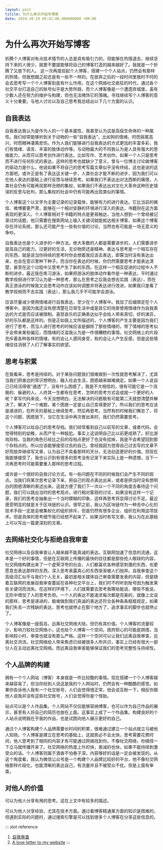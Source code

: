 ```yaml
---
layout: post
titile: 为什么再次开始写博客
date: 2019-10-29 09:42:00.000000000 +09:00
---
```


# 为什么再次开始写博客
折腾个人博客对有点技术情节的人总是具有吸引力的，但能够在热情退去，继续坚持下来的人很少，就更不要提能够将自己的博客打造的越来越好了。我就是一个折腾了又放下的人。
这一次再度拾起个人博客，搭建一个个人站点，仍然会有那样的热情，但我想跟之前还是有一些不一样的。在放弃之后的一段时间里我时不时的会去思考写一个个人博客到底有什么作用，在这个网络社交疯狂的时代，通过各个社交平台打造自己的账号似乎是大势所趋，而个人博客像是一个遭遗弃城堡，虽有少数人还在努力的维护与构建，但也无法掩饰它的落魄。寻找继续写个人博客的意义十分重要。与他人讨论以及自己思考我总结出以下几个方面的认识。

## 自我表达

自我表达我认为是作为人的一个基本属性，我甚至认为这是高级生命体的一种属性。我们经常能够听到关于动物的一些“自我表达”，比如狗的情绪，时而摇尾高兴，时而眼神凄离悲伤。作为人我们能够进行自我表达的方式更加的丰富多彩，我们有情绪、语言、丰富的肢体动作等。与动物最大的不同我认为是人具有强大的思维能力，从而可以思考创作进行表达，比如写作、艺术创作。如果一个人只是思考而不进行任何形式的表达，这样的思考也就缺少了意义，曾与一位博主讨论做博客的驱动力是什么，他说如果不将自己的思考写篇文章似乎没有终结，这也是说的这方面吧。或许正是有了表达这关键一步，人类社会才能不断的进步，因为我们可以在他人表达的基础上进行反馈与继续思考。如果我们不表达出对法西斯的痛恨，人类社会仍有可能再现那样丑陋的集权，如果我们不表达出对文化大革命这种历史错误的反思与批判，那么集权的社会中仍有可能再出现类似的事情。  

个人博客这个以文字为主要记录的记录载体，能够有力的进行表达。它比当前的微信、微博要更严肃，能够在一个相对安静的环境进行深入的表达，书籍则在这方面表现的更深入。个人博客相对于书籍的特点是更易触达，当他人想到一个曾经被记录过的话题，他只需要在搜索网站上输入关键词就能抵达相关博客，如果这个博客存在评论系统，那么还可能产生一些有价值的讨论，当然也有可能是一场无意义的争吵。  

自我表达也是个人进步的一种方法。绝大多数的人都是需要进步的，人们需要进步提高自己的能力，过更好的生活，无论物质还是精神。表达与思考是一个相互存在的东西，就是说当你持续的思考时你会想着我应该去表达，即算当时没有表达出来，也会在意识里种下种子。而当你在表达的时候，你仍然需要思考才能表达清楚，甚至在这个过程中又思考产生了新的东西。在这样一个相互促进的过程中人不断的进步。最近我在练习游泳，如果把游泳的肢体动作看作是一种表达，平时通过教学视频进行学习认为是一种思考，那么在思考之后我会想去实践（表达），而在真正游泳的时候我又会思考动作应该如何调整并将表达进行改进，如果我只是看了教学视频而不去实践（表达），那么我几乎不可能学会游泳。  

应该尽量减少使用情绪进行自我表达，至少在个人博客中。我加了后缀限定在个人博客中，是因为我还没有想清楚在日常生活中或是其它的场景使用情绪作为自我表达的方式是否应该被限制。喜怒哀乐的正确表达似乎会给人带来真切，好的演员，好的乐队都是这样的。但是正如我上文所描述的，个人博客的产生主要是因为我们进行了思考，而当人进行思考的时候应该是摒除了那些情绪的，带了情绪的思考似乎会带来某些偏见，而情绪的泛滥我认为是一件很糟糕的事情。社交网络上的片段充斥着各种各样的情绪，有的会让人感同身受，有的会让人产生反感，但是这些情绪往往消弱了人们了解事实的欲望。

## 思考与积累

在我看来，思考是持续的。对于某些问题我们很难做到一次性就思考解决了，尤其当我们把身边的常识想明白，融入社会生活，困惑越来越难搞定。如果一个人说自己已经活得很“通透”了，没有什么困惑了，我是不大相信的，很有可能它是一个消极的、躲避的人。人终其一生都有在思考，怎样的思考方式会成就一个更好的人呢？拿写代码来说，今天没想明白，无法解决的问题极有可能第二天就想清楚并解决了。解决了一个难题，某个困惑一定是让自己变得更好了。所以我们的思考应该是递进的，在昨天的基础上继续思考，然后再思考。当然有的时候我们懈怠了，将这个问题、困惑放下，当它在生活中再次冒出来时，我们仍然需要思考。

个人博客可以给自己的思考存档。我们经常看到自己以前写的文章，或者代码，会觉得特别的幼稚，从而产生一种尴尬。事实上这说明自己比以前更成熟了。好比游戏存档，当我的角色已经比之前的存档点更好了也没有挂掉，我是不会希望回到那个存档点的。所以应该能够接受过去的自己。曾经我因为觉得自己过去写的文章不好而放弃继续写文章，认为自己不具备那样的天分，无法创造更好的价值。但现在我能够接受了，我也认识到有很多的思考没有记录下来实际上是一种遗憾，当下一次再思考时可能需要重入那样的思考过程。

或许是一个很好的自我讨论方式。有一些问题在不同的时候我们会产生不同的观点。当我们将某次思考记录下来，把自己的观点表达出来，或者是把当时没有想明白的困惑清晰的表述出来。这就方便了我们下一次以一个不同的角度去看待这个问题，我们可以跳出当时的思考观点，进行相对客观的讨论，如果没有这样一个记录，我们的思考会抽象出一个当时模糊的印象，这样再思考将显得讨论不足。最近感受明显的就是关于区块链的认识。很早之前，我认为区块链作为一种去中心化的技术手段一定是会被集权化的组织排斥，但是仍然有很多企业、组织在利用这项技术。但是具体的思考细节我已经想不起来了，如果当时有写文章，我认为在此基础上可以写出一篇更深刻的文章。

## 去网络社交化与拒绝自我审查

社交网络以及自我审查让人越来越不能真诚的表达。互联网加速了信息的流通，这本是一个好的事情，但是在互联网上传播的最快的往往都是那些抢人眼球的内容，社交网络构建出来了一个虚荣浮夸的社会，人们都喜欢各种感官刺激的东西，也更愿意去表达那样的东西，深入思考表露真心的东西渐渐被人们抛弃。自我审查这个高级词汇似乎与我们个人无关，最初是相关媒体自己审查需要发表的内容，但是随着互联网的发展自我审查蔓延在各种社交平台上，我们时不时听到账号因为触发某些关键词而消失。在这样的环境下，人们就需要去思考我哪些能说，哪些不能说，无形中增加了人的思考负担。一个人的表达不能渴求每次都是完美的，就像上文说的那样，思考是递进的，极难做到我们真诚的表达还符合各种条条框框规定，如果我们失去一次残缺的表达，思考也就停止在那个地方了，追求事实的脚步也就停止了。

个人博客像是一座孤岛，远离社交网络大陆，但仍有其价值。个人博客的流量较少，影响力较社交网络小，这也给个人博客一个空间。政府担心的可能是舆情，当影响较小时，审查也就没有那么严格。这样一个空间可以让我们远离自我审查，远离社交洪流。社交网络给人带来焦虑已经被很多人所共识，事实上已经有很大一部分人在主动远离社交网络。而远离自我审查能够保证我们的思考完整性与持续性。

## 个人品牌的构建

拥有一个个人网站（博客）本身就是一件比较酷的事情。现在搭建一个个人博客越来越容易了，但当你给别人说这是我的个人网站时，仍然会有一种酷酷的感觉。如果你告诉他人我有一个社交账号，人们会觉得很正常，他会说互粉一下，相反你跟他人说我并没有这些社交账号，人们会觉得你是个怪胎。

站点可以是个人作品集。个人网站不仅仅能够容纳博客，也可以作为自己作品的展示，甚至有人将自己的简历也放在上面。这事实上成了一个作品集。构建良好的个人站点说明我在乎我的作品，也是试图向他人展示更好的自己。

通过个人博客构建个人品牌需要长时间的积累，很难通过建立一个站点就立马被他人知晓。个人博客是建立在思考的基础上，这就势必不会太快，思考需要花费时间，他人思考到了相同的内容才有可能通过网络找到你。不像社交网络，你搞怪一下立马就传播开来了。社交网络的热度上升的快，衰减的也快，如果不能持续刺激受众的话。个人博客则属于酒香不怕巷子深，内容够好的话是一定会被发现的。从这个角度看，我认为微信公众号是一个构建个人品牌比较好的平台，他不像社交网络那样片段化，也能清晰的表达自己，有流量并且不被受众干扰。但是上面有审查。

## 对他人的价值

可以为他人分享有用的思考。这在上文中有较多的描述。

可以为他人分享经验，尤其在技术方面。通过看博客精通某方面的知识是困难的，但遇到实际的问题时，通过搜索引擎是可以找到很多个人博客在分享这些信息的。

::: slot reference 
1. [自我审查](https://zh.wikipedia.org/wiki/%E8%87%AA%E6%88%91%E5%AF%A9%E6%9F%A5)
2. [A love letter to my website](https://www.vanschneider.com/a-love-letter-to-personal-websites)
:::
